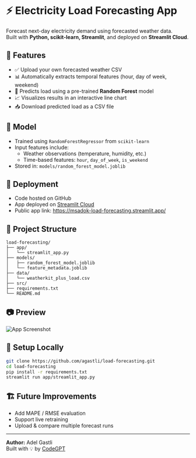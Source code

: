 # ⚡ Electricity Load Forecasting App

Forecast next-day electricity demand using forecasted weather data.  
Built with **Python, scikit-learn, Streamlit**, and deployed on **Streamlit Cloud**.

## 📌 Features

- ✅ Upload your own forecasted weather CSV
- 📊 Automatically extracts temporal features (hour, day of week, weekend)
- 🤖 Predicts load using a pre-trained **Random Forest** model
- 📈 Visualizes results in an interactive line chart
- 📥 Download predicted load as a CSV file

## 🧠 Model

- Trained using `RandomForestRegressor` from `scikit-learn`
- Input features include:
  - Weather observations (temperature, humidity, etc.)
  - Time-based features: `hour`, `day_of_week`, `is_weekend`
- Stored in: `models/random_forest_model.joblib`

## 🚀 Deployment

- Code hosted on GitHub
- App deployed on [Streamlit Cloud](https://streamlit.io/cloud)
- Public app link: https://msadok-load-forecasting.streamlit.app/

## 📁 Project Structure

```
load-forecasting/
├── app/
│   └── streamlit_app.py
├── models/
│   ├── random_forest_model.joblib
│   └── feature_metadata.joblib
├── data/
│   └── weatherkit_plus_load.csv
├── src/
├── requirements.txt
└── README.md
```

## 📷 Preview

![App Screenshot](https://user-images.githubusercontent.com/placeholder/screenshot.png)

## 🔧 Setup Locally

```bash
git clone https://github.com/agastli/load-forecasting.git
cd load-forecasting
pip install -r requirements.txt
streamlit run app/streamlit_app.py
```

## 🏗️ Future Improvements

- Add MAPE / RMSE evaluation
- Support live retraining
- Upload & compare multiple forecast runs

---

**Author:** Adel Gastli  
Built with 💡 by [CodeGPT](https://chatgpt.com/g/g-odWlfAKWM-lega)
